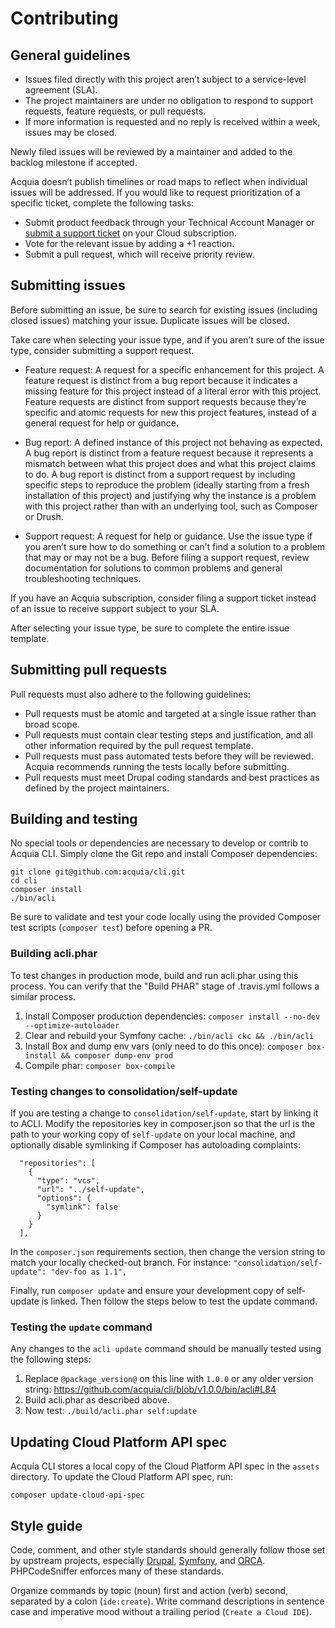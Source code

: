 # Contributing

## General guidelines

- Issues filed directly with this project aren’t subject to a service-level agreement (SLA).
- The project maintainers are under no obligation to respond to support requests, feature requests, or pull requests.
- If more information is requested and no reply is received within a week, issues may be closed.

Newly filed issues will be reviewed by a maintainer and added to the backlog milestone if accepted.

Acquia doesn’t publish timelines or road maps to reflect when individual issues will be addressed. If you would like to request prioritization of a specific ticket, complete the following tasks:

- Submit product feedback through your Technical Account Manager or [submit a support ticket](https://docs.acquia.com/support/#contact-acquia-support) on your Cloud subscription.
- Vote for the relevant issue by adding a +1 reaction.
- Submit a pull request, which will receive priority review.

## Submitting issues

Before submitting an issue, be sure to search for existing issues (including closed issues) matching your issue. Duplicate issues will be closed.

Take care when selecting your issue type, and if you aren’t sure of the issue type, consider submitting a support request.

- Feature request: A request for a specific enhancement for this project. A feature request is distinct from a bug report because it indicates a missing feature for this project instead of a literal error with this project. Feature requests are distinct from support requests because they’re specific and atomic requests for new this project features, instead of a general request for help or guidance.

- Bug report: A defined instance of this project not behaving as expected. A bug report is distinct from a feature request because it represents a mismatch between what this project does and what this project claims to do. A bug report is distinct from a support request by including specific steps to reproduce the problem (ideally starting from a fresh installation of this project) and justifying why the instance is a problem with this project rather than with an underlying tool, such as Composer or Drush.

- Support request: A request for help or guidance. Use the issue type if you aren’t sure how to do something or can’t find a solution to a problem that may or may not be a bug. Before filing a support request, review documentation for solutions to common problems and general troubleshooting techniques.

If you have an Acquia subscription, consider filing a support ticket instead of an issue to receive support subject to your SLA.

After selecting your issue type, be sure to complete the entire issue template.

## Submitting pull requests

Pull requests must also adhere to the following guidelines:

- Pull requests must be atomic and targeted at a single issue rather than broad scope.
- Pull requests must contain clear testing steps and justification, and all other information required by the pull request template.
- Pull requests must pass automated tests before they will be reviewed. Acquia recommends running the tests locally before submitting.
- Pull requests must meet Drupal coding standards and best practices as defined by the project maintainers.

## Building and testing

No special tools or dependencies are necessary to develop or contrib to Acquia CLI. Simply clone the Git repo and install Composer dependencies:
```
git clone git@github.com:acquia/cli.git
cd cli
composer install
./bin/acli
```

Be sure to validate and test your code locally using the provided Composer test scripts (`composer test`) before opening a PR.

### Building acli.phar

To test changes in production mode, build and run acli.phar using this process. You can verify that the "Build PHAR" stage of .travis.yml follows a similar process.

1. Install Composer production dependencies: `composer install --no-dev --optimize-autoloader`
1. Clear and rebuild your Symfony cache: `./bin/acli ckc && ./bin/acli`
1. Install Box and dump env vars (only need to do this once): `composer box-install && composer dump-env prod`
1. Compile phar: `composer box-compile`

### Testing changes to consolidation/self-update

If you are testing a change to `consolidation/self-update`, start by linking it to ACLI. Modify the repositories key in composer.json so that the url is the path to your working copy of `self-update` on your local machine, and optionally disable symlinking if Composer has autoloading complaints:
```
  "repositories": [
    {
      "type": "vcs",
      "url": "../self-update",
      "options": {
        "symlink": false
      }
    }
  ],
```

In the `composer.json` requirements section, then change the version string to match your locally checked-out branch. For instance: `"consolidation/self-update": "dev-foo as 1.1",` 

Finally, run `composer update` and ensure your development copy of self-update is linked. Then follow the steps below to test the update command.

### Testing the `update` command

Any changes to the `acli update` command should be manually tested using the following steps:

1. Replace `@package_version@` on this line with `1.0.0` or any older version string: https://github.com/acquia/cli/blob/v1.0.0/bin/acli#L84
1. Build acli.phar as described above.
1. Now test: `./build/acli.phar self:update`

## Updating Cloud Platform API spec

Acquia CLI stores a local copy of the Cloud Platform API spec in the `assets` directory. To update the Cloud Platform API spec, run:

```
composer update-cloud-api-spec
```

## Style guide

Code, comment, and other style standards should generally follow those set by upstream projects, especially [Drupal](https://www.drupal.org/docs/develop/standards), [Symfony](https://symfony.com/doc/current/contributing/code/standards.html), and [ORCA](https://github.com/acquia/coding-standards-php). PHPCodeSniffer enforces many of these standards.

Organize commands by topic (noun) first and action (verb) second, separated by a colon (`ide:create`). Write command descriptions in sentence case and imperative mood without a trailing period (`Create a Cloud IDE`). 
